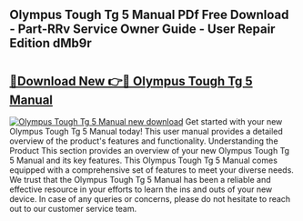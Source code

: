 ## Olympus Tough Tg 5 Manual PDf Free Download - Part-RRv Service Owner Guide - User Repair Edition dMb9r

# <h2><a href="http://cf18799.oget.top/?id=Olympus+Tough+Tg+5+Manual">🔗Download New 👉🔴 Olympus Tough Tg 5 Manual</a></h2>

[![Olympus Tough Tg 5 Manual new download](https://i.imgur.com/5g1atiW.png)](http://cf18799.oget.top/?id=Olympus+Tough+Tg+5+Manual)
Get started with your new Olympus Tough Tg 5 Manual today! This user manual provides a detailed overview of the product's features and functionality. Understanding the Product This section provides an overview of your new Olympus Tough Tg 5 Manual and its key features. This Olympus Tough Tg 5 Manual comes equipped with a comprehensive set of features to meet your diverse needs. We trust that the Olympus Tough Tg 5 Manual has been a reliable and effective resource in your efforts to learn the ins and outs of your new device. In case of any queries or concerns, please do not hesitate to reach out to our customer service team.
